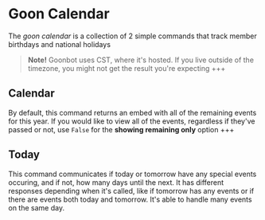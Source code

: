 # Goon Calendar
The *goon calendar* is a collection of 2 simple commands that track member birthdays and national holidays

> **Note!** Goonbot uses CST, where it's hosted. If you live outside of the timezone, you might not get the result you're expecting
+++
## Calendar
By default, this command returns an embed with all of the remaining events for this year. If you would like to view all of the events, regardless if they've passed or not, use `False` for the **showing remaining only** option
+++
## Today
This command communicates if today or tomorrow have any special events occuring, and if not, how many days until the next. It has different responses depending when it's called, like if tomorrow has any events or if there are events both today and tomorrow. It's able to handle many events on the same day.